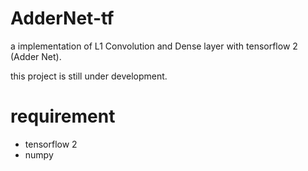 # AdderNet-tf
a implementation of L1 Convolution and Dense layer with tensorflow 2 (Adder Net).

this project is still under development.

# requirement
* tensorflow 2
* numpy
